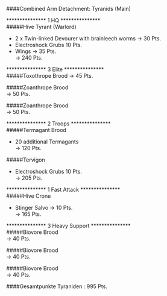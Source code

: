 ####Combined Arm Detachment: Tyranids (Main)  

*************** 1 HQ ***************  
#####Hive Tyrant (Warlord)  
 + 2 x Twin-linked Devourer with brainleech worms -> 30 Pts.  
 + Electroshock Grubs 10 Pts.  
 + Wings -> 35 Pts.  
 -> 240 Pts.  

*************** 3 Elite ***************  
#####Toxothrope Brood
 -> 45 Pts.  
 
#####Zoanthrope Brood  
 -> 50 Pts.  

#####Zoanthrope Brood  
 -> 50 Pts.  

*************** 2 Troops ***************  
#####Termagant Brood  
 + 20 additional Termagants  
 -> 120 Pts.  

#####Tervigon  
 + Electroshock Grubs 10 Pts.  
 -> 205 Pts.  

*************** 1 Fast Attack ***************  
#####Hive Crone  
 + Stinger Salvo -> 10 Pts.  
-> 165 Pts.  

*************** 3 Heavy Support ***************  
#####Biovore Brood  
 -> 40 Pts.  

#####Biovore Brood  
 -> 40 Pts.  

#####Biovore Brood  
 -> 40 Pts.  

####Gesamtpunkte Tyraniden : 995 Pts.

